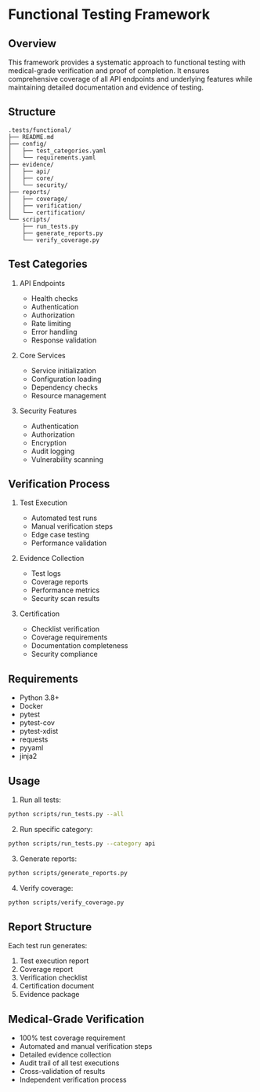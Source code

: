 # Functional Testing Framework

## Overview
This framework provides a systematic approach to functional testing with medical-grade verification and proof of completion. It ensures comprehensive coverage of all API endpoints and underlying features while maintaining detailed documentation and evidence of testing.

## Structure
```
.tests/functional/
├── README.md
├── config/
│   ├── test_categories.yaml
│   └── requirements.yaml
├── evidence/
│   ├── api/
│   ├── core/
│   └── security/
├── reports/
│   ├── coverage/
│   ├── verification/
│   └── certification/
└── scripts/
    ├── run_tests.py
    ├── generate_reports.py
    └── verify_coverage.py
```

## Test Categories
1. API Endpoints
   - Health checks
   - Authentication
   - Authorization
   - Rate limiting
   - Error handling
   - Response validation

2. Core Services
   - Service initialization
   - Configuration loading
   - Dependency checks
   - Resource management

3. Security Features
   - Authentication
   - Authorization
   - Encryption
   - Audit logging
   - Vulnerability scanning

## Verification Process
1. Test Execution
   - Automated test runs
   - Manual verification steps
   - Edge case testing
   - Performance validation

2. Evidence Collection
   - Test logs
   - Coverage reports
   - Performance metrics
   - Security scan results

3. Certification
   - Checklist verification
   - Coverage requirements
   - Documentation completeness
   - Security compliance

## Requirements
- Python 3.8+
- Docker
- pytest
- pytest-cov
- pytest-xdist
- requests
- pyyaml
- jinja2

## Usage
1. Run all tests:
```bash
python scripts/run_tests.py --all
```

2. Run specific category:
```bash
python scripts/run_tests.py --category api
```

3. Generate reports:
```bash
python scripts/generate_reports.py
```

4. Verify coverage:
```bash
python scripts/verify_coverage.py
```

## Report Structure
Each test run generates:
1. Test execution report
2. Coverage report
3. Verification checklist
4. Certification document
5. Evidence package

## Medical-Grade Verification
- 100% test coverage requirement
- Automated and manual verification steps
- Detailed evidence collection
- Audit trail of all test executions
- Cross-validation of results
- Independent verification process

